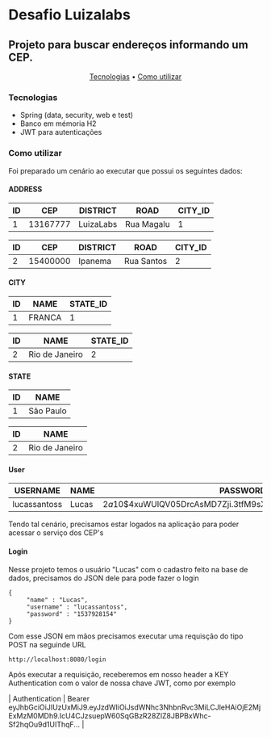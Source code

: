 # Desafio Luizalabs

## Projeto para buscar endereços informando um CEP.

<p align="center">
 <a href="#tecnologias">Tecnologias</a> • 
 <a href="#comoUsar">Como utilizar</a>
</p>

<h3 id="tecnologias"> Tecnologias </h3>

<ul>
  <li>Spring (data, security, web e test)</li>
  <li>Banco em mémoria H2</li>
  <li>JWT para autenticações</li>
</ul>


<h3 id="comoUsar"> Como utilizar </h3>

<p>Foi preparado um cenário ao executar que possui os seguintes dados: </p>

<h4> ADDRESS </h4>

| ID | CEP | DISTRICT | ROAD | CITY_ID
| ------------ | ------------- | ------------- | ------------- |  ------------- |
| 1 | 13167777 | LuizaLabs | Rua Magalu | 1 |

| ID | CEP | DISTRICT | ROAD | CITY_ID
| ------------ | ------------- | ------------- | ------------- |  ------------- |
| 2 | 15400000 | Ipanema | Rua Santos | 2 |

<h4> CITY </h4>

| ID | NAME | STATE_ID 
| ------------ | ------------- | ------------- |
| 1 | FRANCA | 1 | 

| ID | NAME | STATE_ID 
| ------------ | ------------- | ------------- |
| 2 | Rio de Janeiro | 2 | 

<h4> STATE </h4>

| ID | NAME | 
| ------------ | ------------- | 
| 1 | São Paulo |


| ID | NAME | 
| ------------ | ------------- | 
| 2 | Rio de Janeiro |

<h4> User </h4>

| USERNAME | NAME | PASSWORD 
| ------------ | ------------- | ------------- |
| lucassantoss | Lucas | $2a$10$4xuWUlQV05DrcAsMD7Zji.3tfM9sX25hjs5JDX43q3ajmDbb2jMRy | 


<p>Tendo tal cenário, precisamos estar logados na aplicação para poder acessar o serviço dos CEP's</p>

<h4> Login </h4>

<p>Nesse projeto temos o usuário "Lucas" com o cadastro feito na base de dados, precisamos do JSON dele para pode fazer o login</p>

    {
         "name" : "Lucas",
         "username" : "lucassantoss",
         "password" : "1537928154"
    }
    
<p> Com esse JSON em mãos precisamos executar uma requisção do tipo POST na seguinde URL </p>
          
    http://localhost:8080/login
    
<p> Após executar a requisição, receberemos em nosso header a KEY Authentication com o valor de nossa chave JWT, como por exemplo </p>

| Authentication | Bearer eyJhbGciOiJIUzUxMiJ9.eyJzdWIiOiJsdWNhc3NhbnRvc3MiLCJleHAiOjE2MjExMzM0MDh9.IcU4CJzsuepW60SqGBzR28ZlZ8JBPBxWhc-Sf2hqOu9d1UIThqF... | 







